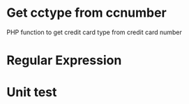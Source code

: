 # Get cctype from ccnumber
PHP function to get credit card type from credit card number

# Regular Expression

# Unit test